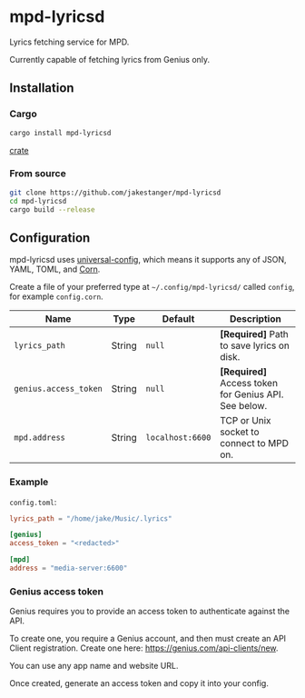 # mpd-lyricsd

Lyrics fetching service for MPD.

Currently capable of fetching lyrics from Genius only.

## Installation

### Cargo

```bash
cargo install mpd-lyricsd
```

[crate](https://crates.io/crates/mpd-lyricsd)

### From source

```bash
git clone https://github.com/jakestanger/mpd-lyricsd
cd mpd-lyricsd
cargo build --release
```

## Configuration

mpd-lyricsd uses [universal-config](https://github.com/jakestanger/universal-config-rs), 
which means it supports any of JSON, YAML, TOML, and [Corn](https://github.com/jakestanger/corn).

Create a file of your preferred type at `~/.config/mpd-lyricsd/` called `config`, for example `config.corn`.

| Name                  | Type   | Default          | Description                                            |
|-----------------------|--------|------------------|--------------------------------------------------------|
| `lyrics_path`         | String | `null`           | **[Required]** Path to save lyrics on disk.            |
| `genius.access_token` | String | `null`           | **[Required]** Access token for Genius API. See below. |
| `mpd.address`         | String | `localhost:6600` | TCP or Unix socket to connect to MPD on.               |

### Example

`config.toml`:

```toml
lyrics_path = "/home/jake/Music/.lyrics"

[genius]
access_token = "<redacted>"

[mpd]
address = "media-server:6600"
```

### Genius access token

Genius requires you to provide an access token to authenticate against the API. 

To create one, you require a Genius account, and then must create an API Client registration.
Create one here: https://genius.com/api-clients/new.

You can use any app name and website URL.

Once created, generate an access token and copy it into your config.
